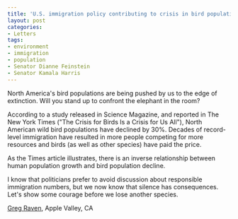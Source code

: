 ```yaml
---
title: 'U.S. immigration policy contributing to crisis in bird populations'
layout: post
categories:
- Letters
tags:
- environment
- immigration
- population
- Senator Dianne Feinstein
- Senator Kamala Harris
---
```


North America's bird populations are being pushed by us to the edge of extinction. Will you stand up to confront the elephant in the room?

According to a study released in Science Magazine, and reported in The New York Times ("The Crisis for Birds Is a Crisis for Us All"), North American wild bird populations have declined by 30%. Decades of record-level immigration have resulted in more people competing for more resources and birds (as well as other species) have paid the price.

As the Times article illustrates, there is an inverse relationship between human population growth and bird population decline.

I know that politicians prefer to avoid discussion about responsible immigration numbers, but we now know that silence has consequences. Let's show some courage before we lose another species.

[Greg Raven](https://www.gregraven.org/), Apple Valley, CA